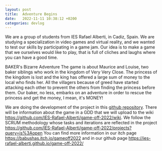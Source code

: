 ```yaml
---
layout: post
title:  Adventure Begins
date:   2022-11-11 10:38:12 +0200
categories: devlog
---
```

We are a group of students from IES Rafael Alberti, in Cadiz, Spain. We are studying a specialization in video games and virtual reality, and we wanted to test our skills by participating in a game jam. Our idea is to make a game that we ourselves would like to play, that is full of cliches and laughs where you can have a good time.

BAKER's Bizarre Adventure
The game is about Maurice and Louise, two baker siblings who work in the kingdom of Very Very Close. The princess of the kingdom is lost and the king has offered a large sum of money to the local who finds her. All the villagers because of greed have started attacking each other to prevent the others from finding the princess before them. Our baker, no less, embarks on an adventure in order to rescue the princess and get the money, I mean, it's MONEY!

We are doing the development of the project in this [github repository](https://github.com/IES-Rafael-Alberti/game-off-2022). There will be information about the game in a GDD that we will upload to the wiki https://github.com/IES-Rafael-Alberti/game-off-2022/wiki.
 We follow the SCRUM methodology whose tasks and iterations are reflected in the project https://github.com/IES-Rafael-Alberti/game-off-2022/projects?query=is%3Aopen 
You can find more information in our itch page https://babushas.itch.io/gameoff2022 and in our github page https://ies-rafael-alberti.github.io/game-off-2022/
